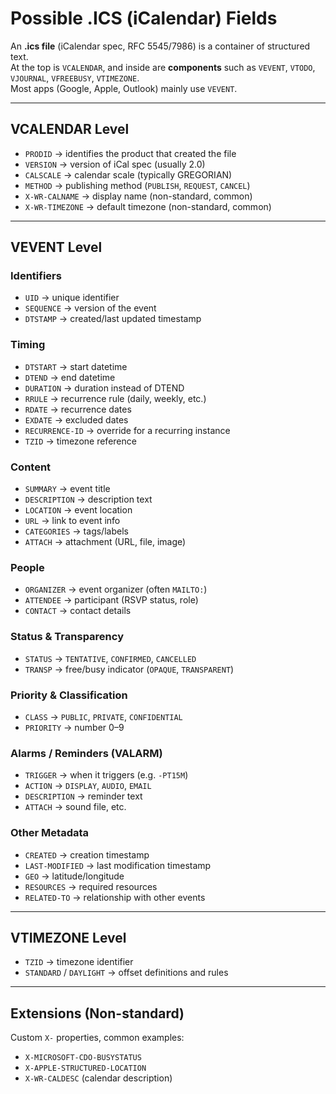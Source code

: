 # Possible .ICS (iCalendar) Fields

An **.ics file** (iCalendar spec, RFC 5545/7986) is a container of structured text.  
At the top is `VCALENDAR`, and inside are **components** such as `VEVENT`, `VTODO`, `VJOURNAL`, `VFREEBUSY`, `VTIMEZONE`.  
Most apps (Google, Apple, Outlook) mainly use `VEVENT`.

---

## VCALENDAR Level
- `PRODID` → identifies the product that created the file  
- `VERSION` → version of iCal spec (usually 2.0)  
- `CALSCALE` → calendar scale (typically GREGORIAN)  
- `METHOD` → publishing method (`PUBLISH`, `REQUEST`, `CANCEL`)  
- `X-WR-CALNAME` → display name (non-standard, common)  
- `X-WR-TIMEZONE` → default timezone (non-standard, common)  

---

## VEVENT Level

### Identifiers
- `UID` → unique identifier  
- `SEQUENCE` → version of the event  
- `DTSTAMP` → created/last updated timestamp  

### Timing
- `DTSTART` → start datetime  
- `DTEND` → end datetime  
- `DURATION` → duration instead of DTEND  
- `RRULE` → recurrence rule (daily, weekly, etc.)  
- `RDATE` → recurrence dates  
- `EXDATE` → excluded dates  
- `RECURRENCE-ID` → override for a recurring instance  
- `TZID` → timezone reference  

### Content
- `SUMMARY` → event title  
- `DESCRIPTION` → description text  
- `LOCATION` → event location  
- `URL` → link to event info  
- `CATEGORIES` → tags/labels  
- `ATTACH` → attachment (URL, file, image)  

### People
- `ORGANIZER` → event organizer (often `MAILTO:`)  
- `ATTENDEE` → participant (RSVP status, role)  
- `CONTACT` → contact details  

### Status & Transparency
- `STATUS` → `TENTATIVE`, `CONFIRMED`, `CANCELLED`  
- `TRANSP` → free/busy indicator (`OPAQUE`, `TRANSPARENT`)  

### Priority & Classification
- `CLASS` → `PUBLIC`, `PRIVATE`, `CONFIDENTIAL`  
- `PRIORITY` → number 0–9  

### Alarms / Reminders (VALARM)
- `TRIGGER` → when it triggers (e.g. `-PT15M`)  
- `ACTION` → `DISPLAY`, `AUDIO`, `EMAIL`  
- `DESCRIPTION` → reminder text  
- `ATTACH` → sound file, etc.  

### Other Metadata
- `CREATED` → creation timestamp  
- `LAST-MODIFIED` → last modification timestamp  
- `GEO` → latitude/longitude  
- `RESOURCES` → required resources  
- `RELATED-TO` → relationship with other events  

---

## VTIMEZONE Level
- `TZID` → timezone identifier  
- `STANDARD` / `DAYLIGHT` → offset definitions and rules  

---

## Extensions (Non-standard)
Custom `X-` properties, common examples:  
- `X-MICROSOFT-CDO-BUSYSTATUS`  
- `X-APPLE-STRUCTURED-LOCATION`  
- `X-WR-CALDESC` (calendar description)  
